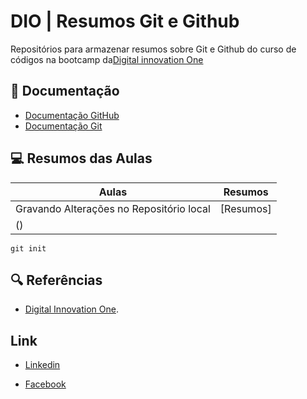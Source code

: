 # DIO |  Resumos Git e Github

Repositórios para armazenar resumos sobre Git e Github do curso de códigos na bootcamp da[Digital innovation One](https://www.dio.me/)

## 📗 Documentação
- [Documentação GitHub](https://github.com/Guilherme969/guicrf)
- [Documentação Git](https://git-scm.com/doc)

## 💻 Resumos das Aulas

| Aulas | Resumos
|------|--------|
| Gravando Alterações no Repositório local | [Resumos]
()  |
```
git init
```
## 🔍 Referências
- [Digital Innovation One]().


## Link  
- [Linkedin](www.linkedin.com/in/guilherme-rafael-borges-7425b0216)

- [Facebook](https://www.facebook.com/guilherme.rafael.9275?mibextid=ZbWKwL)
